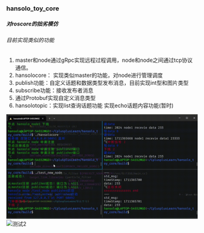 ### hansolo_toy_core  

##### 对roscore的拙劣模仿  

###### 目前实现类似的功能

1. master和node通过gRpc实现远程过程调用，node和node之间通过tcp协议通信。  
2. hansolocore： 实现类似master的功能，对node进行管理调度
3. publish功能：自定义话题和数据类型发布消息，目前实现int型和图片类型
4. subscribe功能：接收发布者消息
5. 通过Protobuf实现自定义消息类型
6. hansolotopic：实现list查询话题功能 实现echo话题内容功能(暂时)

![测试](./test/test2.gif)
![测试2](./test/video1.gif)

